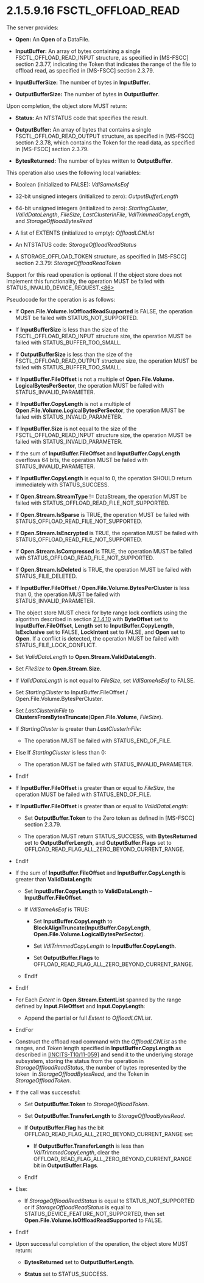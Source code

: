 <html dir="LTR" xmlns:mshelp="http://msdn.microsoft.com/mshelp" xmlns:ddue="http://ddue.schemas.microsoft.com/authoring/2003/5" xmlns:xlink="http://www.w3.org/1999/xlink" xmlns:tool="http://www.microsoft.com/tooltip">
    <head>
        <meta http-equiv="Content-Type" content="text/html; CHARSET=utf-8"></meta>
        <meta name="save" content="history"></meta>
        <title>2.1.5.9.16 FSCTL_OFFLOAD_READ</title>
        <xml>
            <mshelp:toctitle title="2.1.5.9.16 FSCTL_OFFLOAD_READ"></mshelp:toctitle>
            <mshelp:rltitle title="[MS-FSA]: FSCTL_OFFLOAD_READ"></mshelp:rltitle>
            <mshelp:keyword index="A" term="ae112739-5d5d-4b02-be4a-f6aace2a24fb"></mshelp:keyword>
            <mshelp:attr name="DCSext.ContentType" value="open specification"></mshelp:attr>
            <mshelp:attr name="AssetID" value="ae112739-5d5d-4b02-be4a-f6aace2a24fb"></mshelp:attr>
            <mshelp:attr name="TopicType" value="kbRef"></mshelp:attr>
            <mshelp:attr name="DCSext.Title" value="[MS-FSA]: FSCTL_OFFLOAD_READ" />
        </xml>
    </head>
    <body>
        <div id="header">
            <h1 class="heading">2.1.5.9.16 FSCTL_OFFLOAD_READ</h1>
        </div>
        <div id="mainSection">
            <div id="mainBody">
                <div id="allHistory" class="saveHistory"></div>
                <div id="sectionSection0" class="section" name="collapseableSection">
                    

<p>The server provides:</p>

<ul><li><p><span><span> 
</span></span><b>Open:</b> An <b>Open</b> of a DataFile.</p>

</li><li><p><span><span> 
</span></span><b>InputBuffer:</b> An array of bytes containing a single
FSCTL_OFFLOAD_READ_INPUT structure, as specified in <mshelp:link keywords="efbfe127-73ad-4140-9967-ec6500e66d5e" tabindex="0">[MS-FSCC]</mshelp:link>
section <mshelp:link keywords="5d41cf62-9ebc-4f62-b7d7-0d085552b6dd" tabindex="0">2.3.77</mshelp:link>,
indicating the Token that indicates the range of the file to offload read, as
specified in [MS-FSCC] section <mshelp:link keywords="b8d041b8-2cd8-4ee0-910c-715c6449e372" tabindex="0">2.3.79</mshelp:link>.</p>

</li><li><p><span><span> 
</span></span><b>InputBufferSize:</b> The number of bytes in <b>InputBuffer</b>.</p>

</li><li><p><span><span> 
</span></span><b>OutputBufferSize:</b> The number of bytes in <b>OutputBuffer</b>.</p>

</li></ul><p>Upon completion, the object store MUST return:</p>

<ul><li><p><span><span> 
</span></span><b>Status:</b> An <mshelp:link keywords="87fba13e-bf06-450e-83b1-9241dc81e781" tabindex="0">NTSTATUS</mshelp:link>
code that specifies the result.</p>

</li><li><p><span><span> 
</span></span><b>OutputBuffer:</b> An array of bytes that contains a single
FSCTL_OFFLOAD_READ_OUTPUT structure, as specified in [MS-FSCC] section <mshelp:link keywords="b98a8325-e6ec-464a-bc1b-8216b74f5828" tabindex="0">2.3.78</mshelp:link>,
which contains the Token for the read data, as specified in [MS-FSCC] section
2.3.79.</p>

</li><li><p><span><span> 
</span></span><b>BytesReturned:</b> The number of bytes written to <b>OutputBuffer</b>.</p>

</li></ul><p>This operation also uses the following local variables:</p>

<ul><li><p><span><span> 
</span></span>Boolean (initialized to FALSE): <i>VdlSameAsEof</i></p>

</li><li><p><span><span> 
</span></span>32-bit unsigned integers (initialized to zero): <i>OutputBufferLength</i></p>

</li><li><p><span><span> 
</span></span>64-bit unsigned integers (initialized to zero): <i>StartingCluster</i>,
<i>ValidDataLength</i>, <i>FileSize</i>, <i>LastClusterInFile</i>, <i>VdlTrimmedCopyLength</i>,
and <i>StorageOffloadBytesRead</i></p>

</li><li><p><span><span> 
</span></span>A list of EXTENTS (initialized to empty): <i>OffloadLCNList</i></p>

</li><li><p><span><span> 
</span></span>An NTSTATUS code: <i>StorageOffloadReadStatus</i></p>

</li><li><p><span><span> 
</span></span>A STORAGE_OFFLOAD_TOKEN structure, as specified in [MS-FSCC]
section 2.3.79: <i>StorageOffloadReadToken</i></p>

</li></ul><p>Support for this read operation is optional. If the object
store does not implement this functionality, the operation MUST be failed with
STATUS_INVALID_DEVICE_REQUEST.<a id="Appendix_A_Target_86"></a><a href="4e3695bd-7574-4f24-a223-b4679c065b63.html#Appendix_A_86" aria-label="Product behavior note 86">&lt;86&gt;</a></p>

<p>Pseudocode for the operation is as follows:</p>

<ul><li><p><span><span> 
</span></span>If <b>Open.File.Volume.IsOffloadReadSupported</b> is FALSE, the
operation MUST be failed with STATUS_NOT_SUPPORTED.</p>

</li><li><p><span><span> 
</span></span>If <b>InputBufferSize</b> is less than the size of the
FSCTL_OFFLOAD_READ_INPUT structure size, the operation MUST be failed with
STATUS_BUFFER_TOO_SMALL.</p>

</li><li><p><span><span> 
</span></span>If <b>OutputBufferSize</b> is less than the size of the
FSCTL_OFFLOAD_READ_OUTPUT structure size, the operation MUST be failed with
STATUS_BUFFER_TOO_SMALL.</p>

</li><li><p><span><span> 
</span></span>If <b>InputBuffer.FileOffset</b> is not a multiple of <b>Open.File.Volume.
LogicalBytesPerSector</b>, the operation MUST be failed with STATUS_INVALID_PARAMETER.</p>

</li><li><p><span><span> 
</span></span>If <b>InputBuffer.CopyLength</b> is not a multiple of <b>Open.File.Volume.LogicalBytesPerSector</b>,
the operation MUST be failed with STATUS_INVALID_PARAMETER. </p>

</li><li><p><span><span> 
</span></span>If <b>InputBuffer.Size</b> is not equal to the size of the
FSCTL_OFFLOAD_READ_INPUT structure size, the operation MUST be failed with
STATUS_INVALID_PARAMETER.</p>

</li><li><p><span><span> 
</span></span>If the sum of <b>InputBuffer.FileOffset</b> and <b>InputBuffer.CopyLength</b>
overflows 64 bits, the operation MUST be failed with STATUS_INVALID_PARAMETER.</p>

</li><li><p><span><span> 
</span></span>If <b>InputBuffer.CopyLength</b> is equal to 0, the operation
SHOULD return immediately with STATUS_SUCCESS.</p>

</li><li><p><span><span> 
</span></span>If <b>Open.Stream.StreamType</b> != DataStream, the operation
MUST be failed with STATUS_OFFLOAD_READ_FILE_NOT_SUPPORTED.</p>

</li><li><p><span><span> 
</span></span>If <b>Open.Stream.IsSparse</b> is TRUE, the operation MUST be
failed with STATUS_OFFLOAD_READ_FILE_NOT_SUPPORTED.</p>

</li><li><p><span><span> 
</span></span>If <b>Open.Stream.IsEncrypted</b> is TRUE, the operation MUST be
failed with STATUS_OFFLOAD_READ_FILE_NOT_SUPPORTED.</p>

</li><li><p><span><span> 
</span></span>If <b>Open.Stream.IsCompressed</b> is TRUE, the operation MUST be
failed with STATUS_OFFLOAD_READ_FILE_NOT_SUPPORTED.</p>

</li><li><p><span><span> 
</span></span>If <b>Open.Stream.IsDeleted</b> is TRUE, the operation MUST be
failed with STATUS_FILE_DELETED.</p>

</li><li><p><span><span> 
</span></span>If <b>InputBuffer.FileOffset</b> / <b>Open.File.Volume.BytesPerCluster</b>
is less than 0, the operation MUST be failed with STATUS_INVALID_PARAMETER.</p>

</li><li><p><span><span> 
</span></span>The object store MUST check for byte range lock conflicts using
the algorithm described in section <a href="124bb289-eeef-4653-b9c6-4fb93dd07a21.html">2.1.4.10</a> with <b>ByteOffset</b>
set to <b>InputBuffer.FileOffset</b>, <b>Length</b> set to <b>InputBuffer.CopyLength</b>,
<b>IsExclusive</b> set to FALSE, <b>LockIntent</b> set to FALSE, and <b>Open</b>
set to <b>Open</b>. If a conflict is detected, the operation MUST be failed
with STATUS_FILE_LOCK_CONFLICT.</p>

</li><li><p><span><span> 
</span></span>Set <i>ValidDataLength</i> to <b>Open.Stream.ValidDataLength</b>.</p>

</li><li><p><span><span> 
</span></span>Set <i>FileSize</i> to <b>Open.Stream.Size</b>.</p>

</li><li><p><span><span> 
</span></span>If <i>ValidDataLength</i> is not equal to <i>FileSize</i>, set <i>VdlSameAsEof</i>
to FALSE.</p>

</li><li><p><span><span> 
</span></span>Set <i>StartingCluster</i> to InputBuffer.FileOffset /
Open.File.Volume.BytesPerCluster.</p>

</li><li><p><span><span> 
</span></span>Set <i>LastClusterInFile</i> to <b>ClustersFromBytesTruncate</b>(<b>Open.File.Volume</b>,
<i>FileSize</i>).</p>

</li><li><p><span><span> 
</span></span>If <i>StartingCluster</i> is greater than <i>LastClusterInFile</i>:</p>

<ul><li><p><span><span>  </span></span>The
operation MUST be failed with STATUS_END_OF_FILE.</p>

</li></ul></li><li><p><span><span> 
</span></span>Else If <i>StartingCluster</i> is less than 0:</p>

<ul><li><p><span><span>  </span></span>The
operation MUST be failed with STATUS_INVALID_PARAMETER.</p>

</li></ul></li><li><p><span><span> 
</span></span>EndIf</p>

</li><li><p><span><span> 
</span></span>If <b>InputBuffer.FileOffset</b> is greater than or equal to <i>FileSize</i>,
the operation MUST be failed with STATUS_END_OF_FILE.</p>

</li><li><p><span><span> 
</span></span>If <b>InputBuffer.FileOffset</b> is greater than or equal to <i>ValidDataLength</i>:</p>

<ul><li><p><span><span>  </span></span>Set
<b>OutputBuffer.Token</b> to the Zero token as defined in [MS-FSCC] section
2.3.79.</p>

</li><li><p><span><span>  </span></span>The
operation MUST return STATUS_SUCCESS, with <b>BytesReturned</b> set to <b>OutputBufferLength</b>,
and <b>OutputBuffer.Flags</b> set to
OFFLOAD_READ_FLAG_ALL_ZERO_BEYOND_CURRENT_RANGE.</p>

</li></ul></li><li><p><span><span> 
</span></span>EndIf</p>

</li><li><p><span><span> 
</span></span>If the sum of <b>InputBuffer.FileOffset</b> and <b>InputBuffer.CopyLength</b>
is greater than <b>ValidDataLength</b>:</p>

<ul><li><p><span><span>  </span></span>Set
<b>InputBuffer.CopyLength</b> to <b>ValidDataLength</b> –<b>InputBuffer.FileOffset</b>.</p>

</li><li><p><span><span>  </span></span>If <i>VdlSameAsEof</i>
is TRUE:</p>

<ul><li><p><span><span> 
</span></span>Set <b>InputBuffer.CopyLength</b> to <b>BlockAlignTruncate</b>(<b>InputBuffer.CopyLength</b>,
<b>Open.File.Volume.LogicalBytesPerSector</b>).</p>

</li><li><p><span><span> 
</span></span>Set <i>VdlTrimmedCopyLength</i> to <b>InputBuffer.CopyLength</b>.</p>

</li><li><p><span><span> 
</span></span>Set <b>OutputBuffer.Flags</b> to
OFFLOAD_READ_FLAG_ALL_ZERO_BEYOND_CURRENT_RANGE.</p>

</li></ul></li><li><p><span><span>  </span></span>EndIf</p>

</li></ul></li><li><p><span><span> 
</span></span>EndIf</p>

</li><li><p><span><span> 
</span></span>For Each <i>Extent</i> in <b>Open.Stream.ExtentList</b> spanned
by the range defined by <b>Input.FileOffset</b> and <b>Input.CopyLength</b>:</p>

<ul><li><p><span><span>  </span></span>Append
the partial or full <i>Extent</i> to <i>OffloadLCNList</i>.</p>

</li></ul></li><li><p><span><span> 
</span></span>EndFor</p>

</li><li><p><span><span> 
</span></span>Construct the offload read command with the <i>OffloadLCNList</i>
as the ranges, and <i>Token</i> length specified in <b>InputBuffer.CopyLength</b>
as described in <a href="https://go.microsoft.com/fwlink/?LinkId=239442">[INCITS-T10/11-059]</a>
and send it to the underlying storage subsystem, storing the status from the
operation in <i>StorageOffloadReadStatus</i>, the number of bytes represented
by the token  in <i>StorageOffloadBytesRead</i>, and the Token in <i>StorageOffloadToken</i>.</p>

</li><li><p><span><span> 
</span></span>If the call was successful:</p>

<ul><li><p><span><span>  </span></span>Set
<b>OutputBuffer.Token</b> to <i>StorageOffloadToken</i>.</p>

</li><li><p><span><span>  </span></span>Set
<b>OutputBuffer.TransferLength</b> to <i>StorageOffloadBytesRead</i>.</p>

</li><li><p><span><span>  </span></span>If <b>OutputBuffer.Flag</b>
has the bit OFFLOAD_READ_FLAG_ALL_ZERO_BEYOND_CURRENT_RANGE set:</p>

<ul><li><p><span><span> 
</span></span>If <b>OutputBuffer.TransferLength</b> is less than <i>VdlTrimmedCopyLength</i>,
clear the OFFLOAD_READ_FLAG_ALL_ZERO_BEYOND_CURRENT_RANGE bit in <b>OutputBuffer.Flags</b>.</p>

</li></ul></li><li><p><span><span>  </span></span>EndIf</p>

</li></ul></li><li><p><span><span> 
</span></span>Else:</p>

<ul><li><p><span><span>  </span></span>If <i>StorageOffloadReadStatus</i>
is equal to STATUS_NOT_SUPPORTED or if <i>StorageOffloadReadStatus</i> is equal
to STATUS_DEVICE_FEATURE_NOT_SUPPORTED, then set <b>Open.File.Volume.IsOffloadReadSupported</b>
to FALSE.</p>

</li></ul></li><li><p><span><span> 
</span></span>EndIf</p>

</li><li><p><span><span> 
</span></span>Upon successful completion of the operation, the object store
MUST return:</p>

<ul><li><p><span><span>  </span></span><b>BytesReturned</b>
set to <b>OutputBufferLength</b>.</p>

</li><li><p><span><span>  </span></span><b>Status</b>
set to STATUS_SUCCESS.</p>

</li></ul></li></ul>
                </div>
            </div>
        </div>
    </body>
</html>